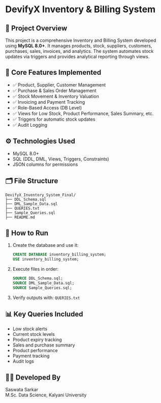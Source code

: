 # DevifyX Inventory & Billing System

## 📌 Project Overview

This project is a comprehensive Inventory and Billing System developed using **MySQL 8.0+**. It manages products, stock, suppliers, customers, purchases, sales, invoices, and analytics. The system automates stock updates via triggers and provides analytical reporting through views.

## 🧱 Core Features Implemented

- ✅ Product, Supplier, Customer Management
- ✅ Purchase & Sales Order Management
- ✅ Stock Movement & Inventory Valuation
- ✅ Invoicing and Payment Tracking
- ✅ Role-Based Access (DB Level)
- ✅ Views for Low Stock, Product Performance, Sales Summary, etc.
- ✅ Triggers for automatic stock updates
- ✅ Audit Logging

## ⚙️ Technologies Used

- MySQL 8.0+
- SQL (DDL, DML, Views, Triggers, Constraints)
- JSON columns for permissions

## 🗂️ File Structure

```
DevifyX_Inventory_System_Final/
├── DDL_Schema.sql
├── DML_Sample_Data.sql
├── QUERIES.txt
├── Sample_Queries.sql
├── README.md
```

## 🧪 How to Run

1. Create the database and use it:
   ```sql
   CREATE DATABASE inventory_billing_system;
   USE inventory_billing_system;
   ```

2. Execute files in order:
   ```sql
   SOURCE DDL_Schema.sql;
   SOURCE DML_Sample_Data.sql;
   SOURCE Sample_Queries.sql;
   ```

3. Verify outputs with: `QUERIES.txt`

## 📊 Key Queries Included

- Low stock alerts
- Current stock levels
- Product expiry tracking
- Sales and purchase summary
- Product performance
- Payment tracking
- Audit logs

## 👨‍💻 Developed By

Saswata Sarkar  
M.Sc. Data Science, Kalyani University

